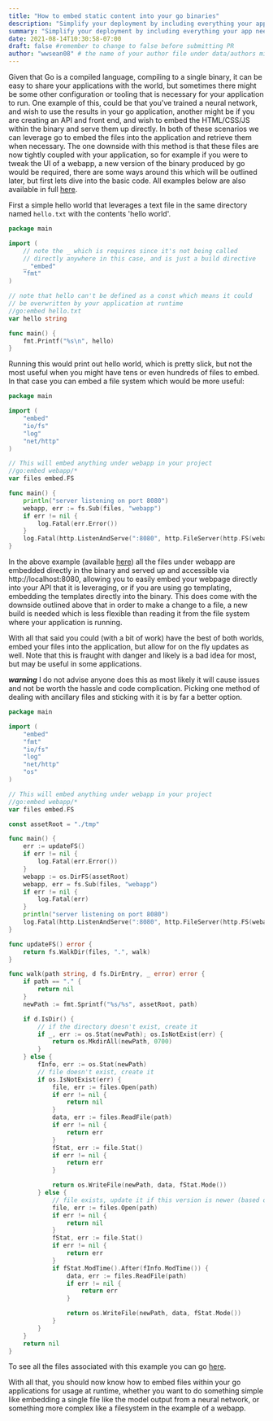```yaml
---
title: "How to embed static content into your go binaries"
description: "Simplify your deployment by including everything your app needs within the executable"
summary: "Simplify your deployment by including everything your app needs within the executable"
date: 2021-08-14T10:30:58-07:00
draft: false #remember to change to false before submitting PR
author: "wwsean08" # the name of your author file under data/authors minus the yaml file extension
---
```


Given that Go is a compiled language, compiling to a single binary, it can be easy to share your applications with the world, but sometimes there might be some other configuration or tooling that is necessary for your application to run.  One example of this, could be that you've trained a neural network, and wish to use the results in your go application, another might be if you are creating an API and front end, and wish to embed the HTML/CSS/JS within the binary and serve them up directly.  In both of these scenarios we can leverage go to embed the files into the application and retrieve them when necessary.  The one downside with this method is that these files are now tightly coupled with your application, so for example if you were to tweak the UI of a webapp, a new version of the binary produced by go would be required, there are some ways around this which will be outlined later, but first lets dive into the basic code.  All examples below are also available in full [here](https://gitlab.com/wwsean08/embed-examples).

First a simple hello world that leverages a text file in the same directory named `hello.txt` with the contents 'hello world'.
```go
package main

import (
	// note the _ which is requires since it's not being called 
	// directly anywhere in this case, and is just a build directive
	_ "embed"
	"fmt"
)

// note that hello can't be defined as a const which means it could 
// be overwritten by your application at runtime
//go:embed hello.txt
var hello string

func main() {
	fmt.Printf("%s\n", hello)
}
```

Running this would print out hello world, which is pretty slick, but not the most useful when you might have tens or even hundreds of files to embed.  In that case you can embed a file system which would be more useful:

```go
package main

import (
	"embed"
	"io/fs"
	"log"
	"net/http"
)

// This will embed anything under webapp in your project
//go:embed webapp/*
var files embed.FS

func main() {
	println("server listening on port 8080")
	webapp, err := fs.Sub(files, "webapp")
	if err != nil {
		log.Fatal(err.Error())
	}
	log.Fatal(http.ListenAndServe(":8080", http.FileServer(http.FS(webapp))))
}
```

In the above example (available [here](https://gitlab.com/wwsean08/embed-examples/-/tree/main/embed-fs)) all the files under webapp are embedded directly in the binary and served up and accessible via http://localhost:8080, allowing you to easily embed your webpage directly into your API that it is leveraging, or if you are using go templating, embedding the templates directly into the binary.  This does come with the downside outlined above that in order to make a change to a file, a new build is needed which is less flexible than reading it from the file system where your application is running.

With all that said you could (with a bit of work) have the best of both worlds, embed your files into the application, but allow for on the fly updates as well.  Note that this is fraught with danger and likely is a bad idea for most, but may be useful in some applications.

**_warning_** I do not advise anyone does this as most likely it will cause issues and not be worth the hassle and code complication.  Picking one method of dealing with ancillary files and sticking with it is by far a better option.

```go
package main

import (
	"embed"
	"fmt"
	"io/fs"
	"log"
	"net/http"
	"os"
)

// This will embed anything under webapp in your project
//go:embed webapp/*
var files embed.FS

const assetRoot = "./tmp"

func main() {
	err := updateFS()
	if err != nil {
		log.Fatal(err.Error())
	}
	webapp := os.DirFS(assetRoot)
	webapp, err = fs.Sub(files, "webapp")
	if err != nil {
		log.Fatal(err)
	}
	println("server listening on port 8080")
	log.Fatal(http.ListenAndServe(":8080", http.FileServer(http.FS(webapp))))
}

func updateFS() error {
	return fs.WalkDir(files, ".", walk)
}

func walk(path string, d fs.DirEntry, _ error) error {
	if path == "." {
		return nil
	}
	newPath := fmt.Sprintf("%s/%s", assetRoot, path)

	if d.IsDir() {
		// if the directory doesn't exist, create it
		if _, err := os.Stat(newPath); os.IsNotExist(err) {
			return os.MkdirAll(newPath, 0700)
		}
	} else {
		fInfo, err := os.Stat(newPath)
		// file doesn't exist, create it
		if os.IsNotExist(err) {
			file, err := files.Open(path)
			if err != nil {
				return nil
			}
			data, err := files.ReadFile(path)
			if err != nil {
				return err
			}
			fStat, err := file.Stat()
			if err != nil {
				return err
			}

			return os.WriteFile(newPath, data, fStat.Mode())
		} else {
			// file exists, update it if this version is newer (based on last modified time)
			file, err := files.Open(path)
			if err != nil {
				return nil
			}
			fStat, err := file.Stat()
			if err != nil {
				return err
			}
			if fStat.ModTime().After(fInfo.ModTime()) {
				data, err := files.ReadFile(path)
				if err != nil {
					return err
				}

				return os.WriteFile(newPath, data, fStat.Mode())
			}
		}
	}
	return nil
}
```

To see all the files associated with this example you can go [here](https://gitlab.com/wwsean08/embed-examples/-/tree/main/embed-and-extract).

With all that, you should now know how to embed files within your go applications for usage at runtime, whether you want to do something simple like embedding a single file like the model output from a neural network, or something more complex like a filesystem in the example of a webapp.